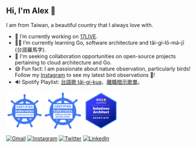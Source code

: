 ## Hi, I'm Alex 👋

I am from Taiwan, a beautiful country that I always love with.

- 🔭  I’m currently working on [17LIVE](https://about.17.live/).
- 👨‍💻  I’m currently learning Go, software architecture and tâi-gí-lô-má-jī (台語羅馬字).
- 👯  I'm seeking collaboration opportunities on open-source projects pertaining to cloud architecture and Go.
- 😅  Fun fact: I am passionate about nature observation, particularly birds! Follow my [Instagram](https://www.instagram.com/siansian.bird) to see my latest bird observations 📸!
- 🔊 Spotify Playlist: [台語歌 tâi-gí-kua](https://open.spotify.com/playlist/0F9D73jVBoMuPPT3Ypcpde?si=8a25a3a63c1b46d3)、[離職暗示歌單](https://open.spotify.com/playlist/5HolQ0ew50b3sZPSwNEW3D?si=df2593a74e6c4334)。

<p float="left">
  <img src="/cka-certified-kubernetes-administrator.png" width="100" />
  <img src="/ckad-certified-kubernetes-application-developer.png" width="100" />
  <img src="/aws-certified-solutions-architect-associate.png" width="100" />
</p>

[![Gmail](https://img.shields.io/badge/Gmail-D14836?style=for-the-badge&logo=gmail&logoColor=white)](mailto:minsiansu@gmail.com)
[![Instagram](https://img.shields.io/badge/Instagram-E4405F?style=for-the-badge&logo=instagram&logoColor=white)](https://www.instagram.com/siansian.bird/)
[![Twitter](https://img.shields.io/badge/Twitter-1DA1F2?style=for-the-badge&logo=twitter&logoColor=white)](https://twitter.com/siansiansu)
[![LinkedIn](https://img.shields.io/badge/LinkedIn-0077B5?style=for-the-badge&logo=linkedin&logoColor=white)](https://www.linkedin.com/in/minsian)

<!--
**siansiansu/siansiansu** is a ✨ _special_ ✨ repository because its `README.md` (this file) appears on your GitHub profile.

Here are some ideas to get you started:

- 🔭 I’m currently working on ...
- 🌱 I’m currently learning ...
- 👯 I’m looking to collaborate on ...
- 🤔 I’m looking for help with ...
- 💬 Ask me about ...
- 📫 How to reach me: ...
- 😄 Pronouns: ...
- ⚡ Fun fact: ...
-->
